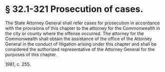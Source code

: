 # § 32.1-321 Prosecution of cases.

<p>The State Attorney General shall refer cases for prosecution in accordance with the provisions of this chapter to the attorney for the Commonwealth in the city or county where the offense occurred. The attorney for the Commonwealth shall obtain the assistance of the office of the Attorney General in the conduct of litigation arising under this chapter and shall be considered the authorized representative of the Attorney General for the purposes of this chapter.</p><p>1981, c. 255.</p>